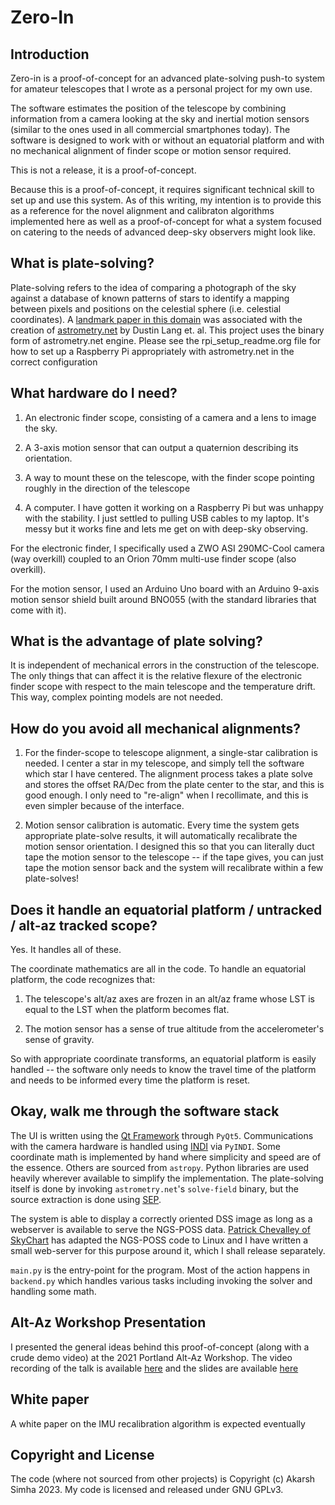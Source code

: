 # Zero-In

## Introduction

Zero-in is a proof-of-concept for an advanced plate-solving push-to
system for amateur telescopes that I wrote as a personal project for
my own use.

The software estimates the position of the telescope by combining
information from a camera looking at the sky and inertial motion
sensors (similar to the ones used in all commercial smartphones
today). The software is designed to work with or without an equatorial
platform and with no mechanical alignment of finder scope or motion
sensor required.

This is not a release, it is a proof-of-concept.

Because this is a proof-of-concept, it requires significant technical
skill to set up and use this system. As of this writing, my intention
is to provide this as a reference for the novel alignment and
calibraton algorithms implemented here as well as a proof-of-concept
for what a system focused on catering to the needs of advanced
deep-sky observers might look like.

## What is plate-solving?

Plate-solving refers to the idea of comparing a photograph of the sky
against a database of known patterns of stars to identify a mapping
between pixels and positions on the celestial sphere (i.e. celestial
coordinates). A [landmark paper in this
domain](https://iopscience.iop.org/article/10.1088/0004-6256/139/5/1782/meta)
was associated with the creation of
[astrometry.net](https://astrometry.net) by Dustin Lang et. al. This
project uses the binary form of astrometry.net engine. Please see the
rpi_setup_readme.org file for how to set up a Raspberry Pi
appropriately with astrometry.net in the correct configuration

## What hardware do I need?

1. An electronic finder scope, consisting of a camera and a lens to
   image the sky.

2. A 3-axis motion sensor that can output a quaternion describing its
   orientation.

3. A way to mount these on the telescope, with the finder scope
   pointing roughly in the direction of the telescope

4. A computer. I have gotten it working on a Raspberry Pi but was
   unhappy with the stability. I just settled to pulling USB cables to
   my laptop. It's messy but it works fine and lets me get on with
   deep-sky observing.

For the electronic finder, I specifically used a ZWO ASI 290MC-Cool
camera (way overkill) coupled to an Orion 70mm multi-use finder scope
(also overkill).

For the motion sensor, I used an Arduino Uno board with an Arduino
9-axis motion sensor shield built around BNO055 (with the standard
libraries that come with it).

## What is the advantage of plate solving?

It is independent of mechanical errors in the construction of the
telescope. The only things that can affect it is the relative flexure
of the electronic finder scope with respect to the main telescope and
the temperature drift. This way, complex pointing models are not
needed.

## How do you avoid all mechanical alignments?

1. For the finder-scope to telescope alignment, a single-star
   calibration is needed. I center a star in my telescope, and simply
   tell the software which star I have centered. The alignment process
   takes a plate solve and stores the offset RA/Dec from the plate
   center to the star, and this is good enough. I only need to
   "re-align" when I recollimate, and this is even simpler because of
   the interface.

2. Motion sensor calibration is automatic. Every time the system gets
   appropriate plate-solve results, it will automatically recalibrate
   the motion sensor orientation. I designed this so that you can
   literally duct tape the motion sensor to the telescope -- if the
   tape gives, you can just tape the motion sensor back and the system
   will recalibrate within a few plate-solves!

## Does it handle an equatorial platform / untracked / alt-az tracked scope?

Yes. It handles all of these.

The coordinate mathematics are all in the code. To handle an
equatorial platform, the code recognizes that:

1. The telescope's alt/az axes are frozen in an alt/az frame whose LST
   is equal to the LST when the platform becomes flat.

2. The motion sensor has a sense of true altitude from the
   accelerometer's sense of gravity.

So with appropriate coordinate transforms, an equatorial platform is
easily handled -- the software only needs to know the travel time of
the platform and needs to be informed every time the platform is
reset.

## Okay, walk me through the software stack

The UI is written using the [Qt
Framework](https://www.qt.io/product/framework) through
`PyQt5`. Communications with the camera hardware is handled using
[INDI](http://indilib.org/) via `PyINDI`. Some coordinate math is
implemented by hand where simplicity and speed are of the
essence. Others are sourced from `astropy`. Python libraries are used
heavily wherever available to simplify the implementation. The
plate-solving itself is done by invoking `astrometry.net`'s
`solve-field` binary, but the source extraction is done using
[SEP](https://sep.readthedocs.io/en/v1.1.x/).

The system is able to display a correctly oriented DSS image as long
as a webserver is available to serve the NGS-POSS data. [Patrick
Chevalley of SkyChart](https://github.com/pchev/skychart) has adapted
the NGS-POSS code to Linux and I have written a small web-server for
this purpose around it, which I shall release separately.

`main.py` is the entry-point for the program. Most of the action
happens in `backend.py` which handles various tasks including invoking
the solver and handling some math.

## Alt-Az Workshop Presentation

I presented the general ideas behind this proof-of-concept (along with
a crude demo video) at the 2021 Portland Alt-Az Workshop. The video
recording of the talk is available
[here](https://www.youtube.com/watch?v=VLSbmhEUWO0&t=6855s) and the
slides are available [here](https://asimha.net/AltAzWorkshopTalk2021.pdf)

## White paper

A white paper on the IMU recalibration algorithm is expected
eventually

## Copyright and License

The code (where not sourced from other projects) is Copyright (c)
Akarsh Simha 2023. My code is licensed and released under GNU GPLv3.

